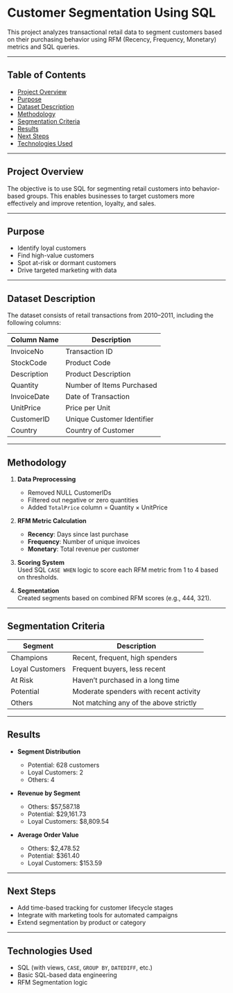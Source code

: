 # Customer Segmentation Using SQL

This project analyzes transactional retail data to segment customers based on their purchasing behavior using RFM (Recency, Frequency, Monetary) metrics and SQL queries.

---

## Table of Contents

- [Project Overview](#project-overview)
- [Purpose](#purpose)
- [Dataset Description](#dataset-description)
- [Methodology](#methodology)
- [Segmentation Criteria](#segmentation-criteria)
- [Results](#results)
- [Next Steps](#next-steps)
- [Technologies Used](#technologies-used)

---

## Project Overview

The objective is to use SQL for segmenting retail customers into behavior-based groups. This enables businesses to target customers more effectively and improve retention, loyalty, and sales.

---

## Purpose

- Identify loyal customers  
- Find high-value customers  
- Spot at-risk or dormant customers  
- Drive targeted marketing with data  

---

##  Dataset Description

The dataset consists of retail transactions from 2010–2011, including the following columns:

| Column Name  | Description                       |
|--------------|-----------------------------------|
| InvoiceNo    | Transaction ID                    |
| StockCode    | Product Code                      |
| Description  | Product Description               |
| Quantity     | Number of Items Purchased         |
| InvoiceDate  | Date of Transaction               |
| UnitPrice    | Price per Unit                    |
| CustomerID   | Unique Customer Identifier        |
| Country      | Country of Customer               |

---

## Methodology

1. **Data Preprocessing**  
   - Removed NULL CustomerIDs  
   - Filtered out negative or zero quantities  
   - Added `TotalPrice` column = Quantity × UnitPrice  

2. **RFM Metric Calculation**  
   - **Recency**: Days since last purchase  
   - **Frequency**: Number of unique invoices  
   - **Monetary**: Total revenue per customer  

3. **Scoring System**  
   Used SQL `CASE WHEN` logic to score each RFM metric from 1 to 4 based on thresholds.

4. **Segmentation**  
   Created segments based on combined RFM scores (e.g., 444, 321).

---

##  Segmentation Criteria

| Segment          | Description                                      |
|------------------|--------------------------------------------------|
| Champions        | Recent, frequent, high spenders                 |
| Loyal Customers  | Frequent buyers, less recent                    |
| At Risk          | Haven’t purchased in a long time               |
| Potential        | Moderate spenders with recent activity         |
| Others           | Not matching any of the above strictly         |

---

## Results

- **Segment Distribution**
  - Potential: 628 customers
  - Loyal Customers: 2
  - Others: 4

- **Revenue by Segment**
  - Others: \$57,587.18
  - Potential: \$29,161.73
  - Loyal Customers: \$8,809.54

- **Average Order Value**
  - Others: \$2,478.52
  - Potential: \$361.40
  - Loyal Customers: \$153.59

---

## Next Steps

- Add time-based tracking for customer lifecycle stages  
- Integrate with marketing tools for automated campaigns  
- Extend segmentation by product or category  

---

## Technologies Used

- SQL (with views, `CASE`, `GROUP BY`, `DATEDIFF`, etc.)
- Basic SQL-based data engineering
- RFM Segmentation logic


